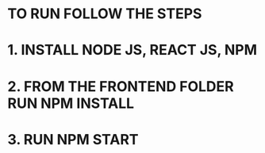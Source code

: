 # TO RUN FOLLOW THE STEPS

# 1. INSTALL NODE JS, REACT JS, NPM

# 2. FROM THE FRONTEND FOLDER RUN NPM INSTALL 

# 3. RUN NPM START
